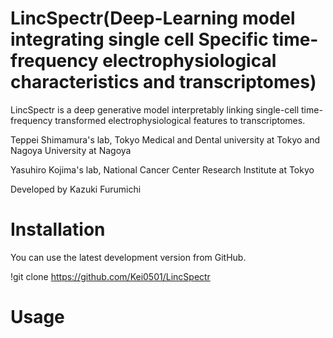 # LincSpectr(Deep-Learning model integrating single cell Specific time-frequency electrophysiological characteristics and transcriptomes)

LincSpectr is a deep generative model interpretably linking single-cell time-frequency transformed electrophysiological features to transcriptomes.

Teppei Shimamura's lab, Tokyo Medical and Dental university at Tokyo and Nagoya University at Nagoya

Yasuhiro Kojima's lab, National Cancer Center Research Institute at Tokyo

Developed by Kazuki Furumichi

# Installation
You can use the latest development version from GitHub.

!git clone https://github.com/Kei0501/LincSpectr

# Usage


